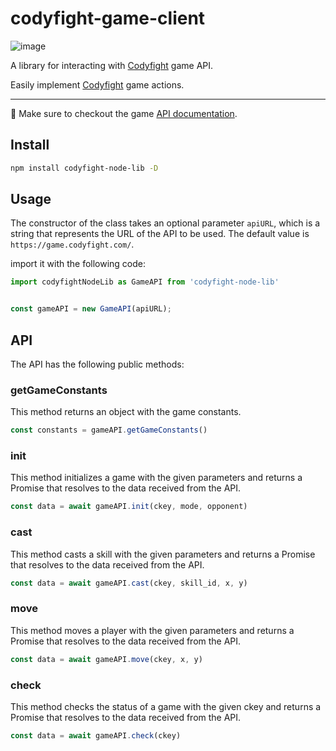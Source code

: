 # codyfight-game-client

![image](https://user-images.githubusercontent.com/47956560/208454344-a4666878-2d2d-48df-91c4-ab8d9ee51caa.png)

A library for interacting with [Codyfight](https://codyfight.com) game API.

Easily implement [Codyfight](https://codyfight.com) game actions.

---

📜 Make sure to checkout the game [API documentation](https://codyfight.com/api-doc/).

## Install

```sh
npm install codyfight-node-lib -D
```

## Usage

The constructor of the class takes an optional parameter `apiURL`, which is a string that represents the URL of the API to be used. The default value is `https://game.codyfight.com/`.

import it with the following code:

```js
import codyfightNodeLib as GameAPI from 'codyfight-node-lib'


const gameAPI = new GameAPI(apiURL);
```

## API

The API has the following public methods:

### getGameConstants

This method returns an object with the game constants.

```js
const constants = gameAPI.getGameConstants()
```

### init

This method initializes a game with the given parameters and returns a Promise that resolves to the data received from the API.

```js
const data = await gameAPI.init(ckey, mode, opponent)
```

### cast

This method casts a skill with the given parameters and returns a Promise that resolves to the data received from the API.

```js
const data = await gameAPI.cast(ckey, skill_id, x, y)
```

### move

This method moves a player with the given parameters and returns a Promise that resolves to the data received from the API.

```js
const data = await gameAPI.move(ckey, x, y)
```

### check

This method checks the status of a game with the given ckey and returns a Promise that resolves to the data received from the API.

```js
const data = await gameAPI.check(ckey)
```
